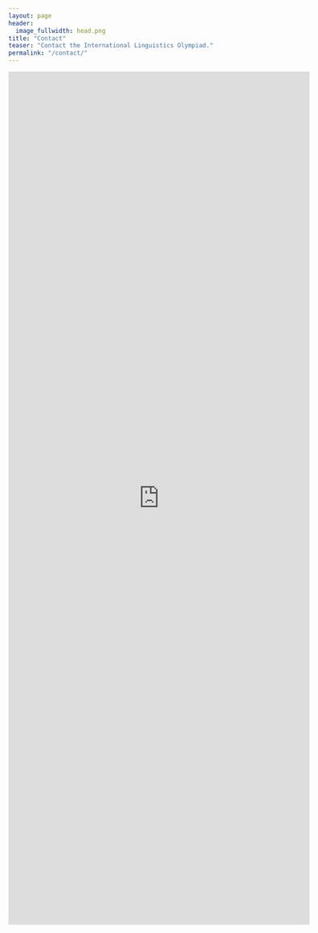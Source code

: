 ```yaml
---
layout: page
header:
  image_fullwidth: head.png
title: "Contact"
teaser: "Contact the International Linguistics Olympiad."
permalink: "/contact/"
---
```


<iframe frameborder="0" height="1700" marginheight="0" marginwidth="0" src="https://docs.google.com/forms/d/1ueMf7C438bn7YqYftqQ-xlPpnzuaWjRHpe4xVo4oUMI/viewform?embedded=true" width="600">Loading...</iframe>